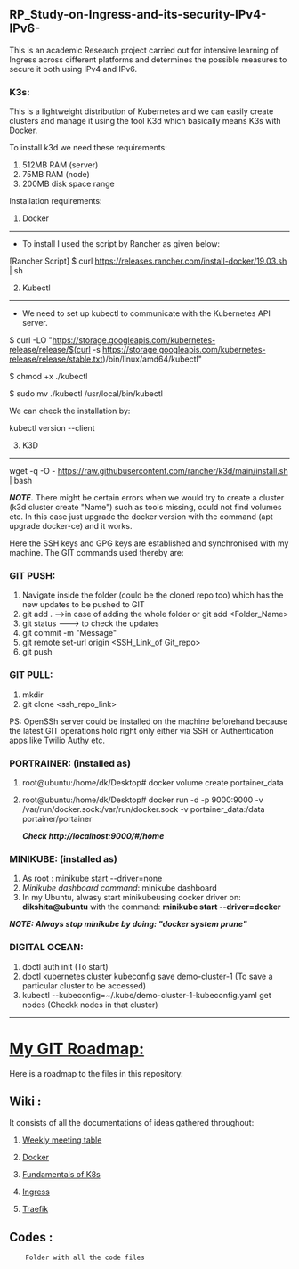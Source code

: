 ## RP_Study-on-Ingress-and-its-security-IPv4-IPv6-
This is an academic Research project carried out for intensive learning of Ingress across different platforms and determines the possible measures to secure it both using IPv4 and IPv6.

### K3s:
This is a lightweight distribution of Kubernetes and we can easily create clusters and manage it using the tool K3d which basically means K3s with Docker.

To install k3d we need these requirements:
1. 512MB RAM (server)
2. 75MB RAM (node)
3. 200MB disk space range

Installation requirements:
1. Docker
-------------

- To install I used the script by Rancher as given below:

[Rancher Script]
$ curl https://releases.rancher.com/install-docker/19.03.sh | sh

2. Kubectl
-------------

- We need to set up kubectl to communicate with the Kubernetes API server.

$ curl -LO "https://storage.googleapis.com/kubernetes-release/release/$(curl -s https://storage.googleapis.com/kubernetes-release/release/stable.txt)/bin/linux/amd64/kubectl"

$ chmod +x ./kubectl

$ sudo mv ./kubectl /usr/local/bin/kubectl

We can check the installation by: 

kubectl version --client

3. K3D
-------------

wget -q -O - https://raw.githubusercontent.com/rancher/k3d/main/install.sh | bash

***NOTE.*** There might be certain errors when we would try to create a cluster (k3d cluster create "Name") such as tools missing, could not find volumes etc. In this case just upgrade the docker version with the command (apt upgrade docker-ce) and it works.






Here the SSH keys and GPG keys are established and synchronised with my machine. The GIT commands used thereby are:

### GIT PUSH:
  1. Navigate inside the folder (could be the cloned repo too)  which has the new updates to be pushed to GIT 
  2.  git add . -->in case of adding the whole folder or git add <Folder_Name>
  3.  git status ---> to check the updates
  4.  git commit -m "Message"
  5.  git remote set-url origin <SSH_Link_of Git_repo>
  6.  git push
### GIT PULL:
  1. mkdir 
  2. git clone <ssh_repo_link>
 
PS: OpenSSh server could be installed on the machine beforehand because the latest GIT operations hold right only either via SSH or Authentication apps like Twilio Authy etc.

### PORTRAINER: (installed as)
  1. root@ubuntu:/home/dk/Desktop# docker volume create portainer_data
  2. root@ubuntu:/home/dk/Desktop# docker run -d -p 9000:9000 -v /var/run/docker.sock:/var/run/docker.sock -v portainer_data:/data portainer/portainer
  
      ***Check http://localhost:9000/#/home***
 
 
 ### MINIKUBE: (installed as)
  1. As root : minikube start --driver=none
  2. <i>Minikube dashboard command</i>: minikube dashboard
  3. In my Ubuntu, alwasy start minikubeusing docker driver on: <b>dikshita@ubuntu</b> with the command: <b>minikube start  --driver=docker</b>


***NOTE: Always stop minikube by doing: "docker system prune"***


### DIGITAL OCEAN:
   1. doctl auth init (To start)
   2. doctl kubernetes cluster kubeconfig save demo-cluster-1 (To save a particular cluster to be accessed)
   3. kubectl --kubeconfig=~/.kube/demo-cluster-1-kubeconfig.yaml get nodes (Checkk nodes in that cluster)

---------------------------------------------------------------------------------------------------------------------------------------------------------------

# <u>My GIT Roadmap:</u>


Here is a roadmap to the files in this repository:
 ## Wiki  : 
 It consists of all the documentations of ideas gathered throughout:
 
1. <a href="https://github.com/dikshita-git/RP_Ingress_security-IPv4_and_IPv6/wiki/Daily_MoM">Weekly meeting table</a>
        
2. <a href="https://github.com/dikshita-git/RP_Ingress_security-IPv4_and_IPv6/wiki/Docker-%7C-Its-Environments">Docker</a>

3. <a href="https://github.com/dikshita-git/RP_Ingress_security-IPv4_and_IPv6/wiki/Fundamentals-of-K8s">Fundamentals of K8s</a>

4. <a href="https://github.com/dikshita-git/RP_Ingress_security-IPv4_and_IPv6/wiki/Ingress">Ingress</a>

5. <a href="https://github.com/dikshita-git/RP_Ingress_security-IPv4_and_IPv6/wiki/Traefik">Traefik</a>
 
 ## Codes  : 
        Folder with all the code files
